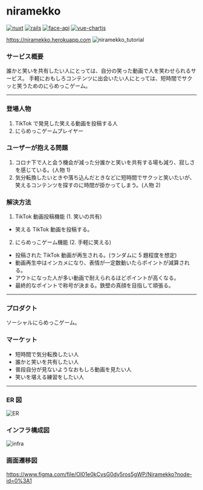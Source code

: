 # niramekko

[![nuxt](https://img.shields.io/badge/Nuxt.js-v2.15.8-00DC82.svg?logo=Nuxt.js&style=flat)](https://www.npmjs.com/package/nuxt/v/2.15.8)
[![rails](https://img.shields.io/badge/Rails-v6.1.4.1-CC0000.svg?logo=rails&style=flat)](https://rubygems.org/gems/rails/versions/6.1.4.1)
[![face-api](https://img.shields.io/badge/face–api.js-v0.22.2-CB3837.svg?logo=npm&style=flat)](https://www.npmjs.com/package/face-api.js/v/0.22.2)
[![vue-chartjs](https://img.shields.io/badge/vue–chartjs-v3.5.1-CB3837.svg?logo=npm&style=flat)](https://www.npmjs.com/package/vue-chartjs/v/3.5.1)

https://niramekko.herokuapp.com
![niramekko_tutorial](https://user-images.githubusercontent.com/81754336/146938002-0dbc2438-56b2-4ced-8c46-ac1023e8c328.gif)

### サービス概要

誰かと笑いを共有したい人にとっては、自分の笑った動画で人を笑わせられるサービス。
手軽におもしろコンテンツに出会いたい人にとっては、短時間でサクッと笑うためのにらめっこゲーム。

---

### 登場人物

1. TikTok で発見した笑える動画を投稿する人
1. にらめっこゲームプレイヤー

### ユーザーが抱える問題

1. コロナ下で人と会う機会が減った分誰かと笑いを共有する場も減り、寂しさを感じている。(人物 1)
1. 気分転換したいときや落ち込んだときなどに短時間でサクッと笑いたいが、笑えるコンテンツを探すのに時間が掛かってしまう。(人物 2)

### 解決方法

1. TikTok 動画投稿機能 (1. 笑いの共有)

- 笑える TikTok 動画を投稿する。

2. にらめっこゲーム機能 (2. 手軽に笑える)

- 投稿された TikTok 動画が再生される。(ランダムに 5 題程度を想定)
- 動画再生中はインカメになり、表情が一定数動いたらポイントが減算される。
- アウトになった人が多い動画で耐えられるほどポイントが高くなる。
- 最終的なポイントで称号が決まる。鉄壁の真顔を目指して頑張る。

---

### プロダクト

ソーシャルにらめっこゲーム。

### マーケット

- 短時間で気分転換したい人
- 誰かと笑いを共有したい人
- 普段自分が見ないようなおもしろ動画を見たい人
- 笑いを堪える練習をしたい人

---

### ER 図

![ER](https://user-images.githubusercontent.com/81754336/149649864-73613b45-ece5-4e89-bd94-0c8f5bc2fbfb.png)

### インフラ構成図

![infra](https://user-images.githubusercontent.com/81754336/146894379-5dd75584-4aad-401c-a008-cad224c4f2b9.png)

### 画面遷移図

https://www.figma.com/file/OI01e0kCvsG0dy5ros5gWP/Niramekko?node-id=0%3A1